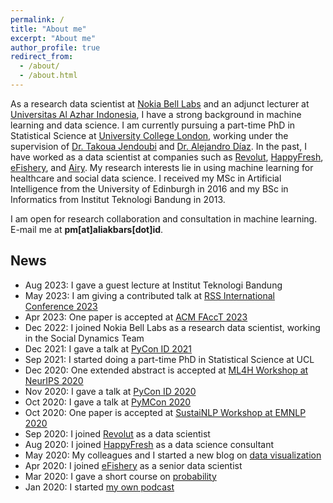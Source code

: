 ```yaml
---
permalink: /
title: "About me"
excerpt: "About me"
author_profile: true
redirect_from: 
  - /about/
  - /about.html
---
```


As a research data scientist at [Nokia Bell Labs](https://www.bell-labs.com/) and an adjunct lecturer at [Universitas Al Azhar Indonesia](https://uai.ac.id/), I have a strong background in machine learning and data science. I am currently pursuing a part-time PhD in Statistical Science at [University College London](https://www.ucl.ac.uk/), working under the supervision of [Dr. Takoua Jendoubi](https://takouajendoubi.github.io/) and [Dr. Alejandro Díaz](https://iris.ucl.ac.uk/iris/browse/profile?upi=FADIA90). In the past, I have worked as a data scientist at companies such as [Revolut](https://www.revolut.com/), [HappyFresh](https://www.happyfresh.com/), [eFishery](https://efishery.com/), and [Airy](https://www.airyrooms.com/). My research interests lie in using machine learning for healthcare and social data science. I received my MSc in Artificial Intelligence from the University of Edinburgh in 2016 and my BSc in Informatics from Institut Teknologi Bandung in 2013.

I am open for research collaboration and consultation in machine learning. E-mail me at **pm[at]aliakbars[dot]id**.

## News

* Aug 2023: I gave a guest lecture at Institut Teknologi Bandung
* May 2023: I am giving a contributed talk at [RSS International Conference 2023](https://rss.org.uk/training-events/conference-2023/)
* Apr 2023: One paper is accepted at [ACM FAccT 2023](https://facctconference.org/2023/index.html)
* Dec 2022: I joined Nokia Bell Labs as a research data scientist, working in the Social Dynamics Team
* Dec 2021: I gave a talk at [PyCon ID 2021](https://pycon.id/speaker)
* Sep 2021: I started doing a part-time PhD in Statistical Science at UCL
* Dec 2020: One extended abstract is accepted at [ML4H Workshop at NeurIPS 2020](https://ml4health.github.io/2020/pages/extended-abstracts.html)
* Nov 2020: I gave a talk at [PyCon ID 2020](https://pycon.id/speaker/ali-akbar-septiandri)
* Oct 2020: I gave a talk at [PyMCon 2020](https://pymc-devs.github.io/pymcon/)
* Oct 2020: One paper is accepted at [SustaiNLP Workshop at EMNLP 2020](https://www.aclweb.org/anthology/2020.sustainlp-1.1.pdf)
* Sep 2020: I joined [Revolut](https://www.revolut.com/) as a data scientist
* Aug 2020: I joined [HappyFresh](https://www.happyfresh.com/) as a data science consultant
* May 2020: My colleagues and I started a new blog on [data visualization](https://grafik.tentangdata.com/)
* Apr 2020: I joined [eFishery](https://efishery.com/) as a senior data scientist
* Mar 2020: I gave a short course on [probability](https://www.youtube.com/playlist?list=PLvLX5-kC2DXaUM8eB8vgBbhjtMCLmI3x2)
* Jan 2020: I started [my own podcast](https://open.spotify.com/show/68M1vH2k21fsTFibovdYWl?si=rdWYPbMETxa0nZlVxilJ8g)
